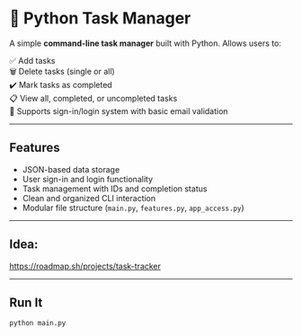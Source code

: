# 📝 Python Task Manager

A simple **command-line task manager** built with Python. Allows users to:

✅ Add tasks  
🗑️ Delete tasks (single or all)  
✔️ Mark tasks as completed  
📋 View all, completed, or uncompleted tasks  
👤 Supports sign-in/login system with basic email validation

---

## Features

- JSON-based data storage
- User sign-in and login functionality
- Task management with IDs and completion status
- Clean and organized CLI interaction
- Modular file structure (`main.py`, `features.py`, `app_access.py`)

---

## Idea: 
https://roadmap.sh/projects/task-tracker

---

## Run It

```bash
python main.py
